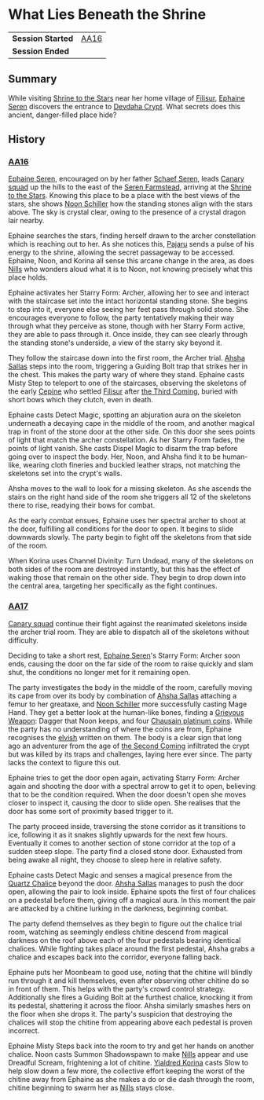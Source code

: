 # What Lies Beneath the Shrine

|||
| --- | --- |
| **Session Started** | [AA16](../sessions/AA16.md) | storyline.2
| **Session Ended** | |

## Summary

While visiting [Shrine to the Stars](../places/structures/shrine-to-the-stars.md) near her home village of [Filisur](../places/villages/filisur.md), [Ephaine Seren](../characters/ephaine-seren.md) discovers the entrance to [Devdaha Crypt](../places/dungeons/devdaha-crypt.md). What secrets does this ancient, danger-filled place hide?

## History

### [AA16](../sessions/AA16.md)

[Ephaine Seren](../characters/ephaine-seren.md), encouraged on by her father [Schaef Seren](../characters/schaef-seren.md), leads [Canary squad](../organisations/astorrel/squads/canary-squad.md) up the hills to the east of the [Seren Farmstead](../places/buildings/houses/seren-farmstead.md), arriving at the [Shrine to the Stars](../places/structures/shrine-to-the-stars.md). Knowing this place to be a place with the best views of the stars, she shows [Noon Schiller](../characters/noon-schiller.md) how the standing stones align with the stars above. The sky is crystal clear, owing to the presence of a crystal dragon lair nearby.

Ephaine searches the stars, finding herself drawn to the archer constellation which is reaching out to her. As she notices this, [Pajaru](../gods/deities/kaldoon.md) sends a pulse of his energy to the shrine, allowing the secret passageway to be accessed. Ephaine, Noon, and Korina all sense this arcane change in the area, as does [Nills](../characters/nills.md) who wonders aloud what it is to Noon, not knowing precisely what this place holds.

Ephaine activates her Starry Form: Archer, allowing her to see and interact with the staircase set into the intact horizontal standing stone. She begins to step into it, everyone else seeing her feet pass through solid stone. She encourages everyone to follow, the party tentatively making their way through what they perceive as stone, though with her Starry Form active, they are able to pass through it. Once inside, they can see clearly through the standing stone's underside, a view of the starry sky beyond it.

They follow the staircase down into the first room, the Archer trial. [Ahsha Sallas](../characters/ahsha-sallas.md) steps into the room, triggering a Guiding Bolt trap that strikes her in the chest. This makes the party wary of where they stand. Ephaine casts Misty Step to teleport to one of the staircases, observing the skeletons of the early [Cepine](../lineages/cepine.md) who settled [Filisur](../places/villages/filisur.md) after [the Third Coming](../history/events/the-third-coming.md), buried with short bows which they clutch, even in death.

Ephaine casts Detect Magic, spotting an abjuration aura on the skeleton underneath a decaying cape in the middle of the room, and another magical trap in front of the stone door at the other side. On this door she sees points of light that match the archer constellation. As her Starry Form fades, the points of light vanish. She casts Dispel Magic to disarm the trap before going over to inspect the body. Her, Noon, and Ahsha find it to be human-like, wearing cloth fineries and buckled leather straps, not matching the skeletons set into the crypt's walls.

Ahsha moves to the wall to look for a missing skeleton. As she ascends the stairs on the right hand side of the room she triggers all 12 of the skeletons there to rise, readying their bows for combat.

As the early combat ensues, Ephaine uses her spectral archer to shoot at the door, fulfilling all conditions for the door to open. It begins to slide downwards slowly. The party begin to fight off the skeletons from that side of the room.

When Korina uses Channel Divinity: Turn Undead, many of the skeletons on both sides of the room are destroyed instantly, but this has the effect of waking those that remain on the other side. They begin to drop down into the central area, targeting her specifically as the fight continues.

### [AA17](../sessions/AA17.md)

[Canary squad](../organisations/astorrel/squads/canary-squad.md) continue their fight against the reanimated skeletons inside the archer trial room. They are able to dispatch all of the skeletons without difficulty.

Deciding to take a short rest, [Ephaine Seren](../characters/ephaine-seren.md)'s Starry Form: Archer soon ends, causing the door on the far side of the room to raise quickly and slam shut, the conditions no longer met for it remaining open.

The party investigates the body in the middle of the room, carefully moving its cape from over its body by combination of [Ahsha Sallas](../characters/ahsha-sallas.md) attaching a femur to her greataxe, and [Noon Schiller](../characters/noon-schiller.md) more successfully casting Mage Hand. They get a better look at the human-like bones, finding a [Grievous Weapon](../items/magic/enchantments/grievous-weapon.md): Dagger that Noon keeps, and four [Chausain platinum coins](../items/coins/chausain-platinum-coin.md). While the party has no understanding of where the coins are from, Ephaine recognises the [elvish](../languages/elvish.md) written on them. The body is a clear sign that long ago an adventurer from the age of [the Second Coming](../history/events/the-second-coming.md) infiltrated the crypt but was killed by its traps and challenges, laying here ever since. The party lacks the context to figure this out.

Ephaine tries to get the door open again, activating Starry Form: Archer again and shooting the door with a spectral arrow to get it to open, believing that to be the condition required. When the door doesn't open she moves closer to inspect it, causing the door to slide open. She realises that the door has some sort of proximity based trigger to it.

The party proceed inside, traversing the stone corridor as it transitions to ice, following it as it snakes slightly upwards for the next few hours. Eventually it comes to another section of stone corridor at the top of a sudden steep slope. The party find a closed stone door. Exhausted from being awake all night, they choose to sleep here in relative safety.

Ephaine casts Detect Magic and senses a magical presence from the [Quartz Chalice](../items/magic/quartz-chalice.md) beyond the door. [Ahsha Sallas](../characters/ahsha-sallas.md) manages to push the door open, allowing the pair to look inside. Ephaine spots the first of four chalices on a pedestal before them, giving off a magical aura. In this moment the pair are attacked by a chitine lurking in the darkness, beginning combat.

The party defend themselves as they begin to figure out the chalice trial room, watching as seemingly endless chitine descend from magical darkness on the roof above each of the four pedestals bearing identical chalices. While fighting takes place around the first pedestal, Ahsha grabs a chalice and escapes back into the corridor, everyone falling back.

Ephaine puts her Moonbeam to good use, noting that the chitine will blindly run through it and kill themselves, even after observing other chitine do so in front of them. This helps with the party's crowd control strategy. Additionally she fires a Guiding Bolt at the furthest chalice, knocking it from its pedestal, shattering it across the floor. Ahsha similarly smashes hers on the floor when she drops it. The party's suspicion that destroying the chalices will stop the chitine from appearing above each pedestal is proven incorrect.

Ephaine Misty Steps back into the room to try and get her hands on another chalice. Noon casts Summon Shadowspawn to make [Nills](../characters/nills.md) appear and use Dreadful Scream, frightening a lot of chitine. [Yialdred Korina](../characters/yialdred-korina.md) casts Slow to help slow down a few more, the collective effort keeping the worst of the chitine away from Ephaine as she makes a do or die dash through the room, chitine beginning to swarm her as [Nills](../characters/nills.md) stays close.
